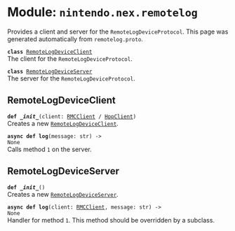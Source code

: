 
# Module: <code>nintendo.nex.remotelog</code>

Provides a client and server for the `RemoteLogDeviceProtocol`. This page was generated automatically from `remotelog.proto`.

<code>**class** [RemoteLogDeviceClient](#remotelogdeviceclient)</code><br>
<span class="docs">The client for the `RemoteLogDeviceProtocol`.</span>

<code>**class** [RemoteLogDeviceServer](#remotelogdeviceserver)</code><br>
<span class="docs">The server for the `RemoteLogDeviceProtocol`.</span>

## RemoteLogDeviceClient
<code>**def _\_init__**(client: [RMCClient](../rmc#rmcclient) / [HppClient](../hpp#hppclient))</code><br>
<span class="docs">Creates a new [`RemoteLogDeviceClient`](#remotelogdeviceclient).</span>

<code>**async def log**(message: str) -> None</code><br>
<span class="docs">Calls method `1` on the server.</span>

## RemoteLogDeviceServer
<code>**def _\_init__**()</code><br>
<span class="docs">Creates a new [`RemoteLogDeviceServer`](#remotelogdeviceserver).</span>

<code>**async def log**(client: [RMCClient](../rmc#rmcclient), message: str) -> None</code><br>
<span class="docs">Handler for method `1`. This method should be overridden by a subclass.</span>


